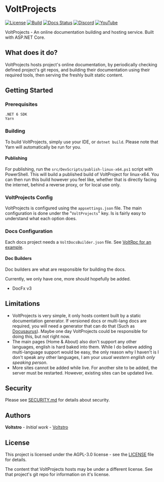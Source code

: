 # VoltProjects

[![License](https://img.shields.io/github/license/voltstro/VoltProjects.svg)](/LICENSE)
[![Build](https://img.shields.io/azure-devops/build/Voltstro/1cec7788-61ae-4aca-9579-dec5233a934e/6?logo=azure-pipelines)](https://dev.azure.com/Voltstro/VoltProjects/_build?definitionId=6)
[![Docs Status](https://img.shields.io/website?down_color=red&down_message=Offline&label=Docs&up_color=blue&up_message=Online&url=https%3A%2F%2Fprojects.voltstro.dev)](https://projects.voltstro.dev)
[![Discord](https://img.shields.io/badge/Discord-Voltstro-7289da.svg?logo=discord)](https://discord.voltstro.dev) 
[![YouTube](https://img.shields.io/badge/Youtube-Voltstro-red.svg?logo=youtube)](https://www.youtube.com/Voltstro)

VoltProjects - An online documentation building and hosting service. Built with ASP.NET Core.

## What does it do?

VoltProjects hosts project's online documentation, by periodically checking defined project's git repos, and building their documentation using their required tools, then serving the freshly built static content.

## Getting Started

### Prerequisites

```
.NET 6 SDK
Yarn
```

### Building

To build VoltProjects, simply use your IDE, or `dotnet build`. Please note that Yarn will automatically be run for you.

#### Publishing

For publishing, run the `src/DevScripts/publish-linux-x64.ps1` script with PowerShell. This will build a published build of VoltProject for linux-x64. You can then run this build however you feel like, whether that is directly facing the internet, behind a reverse proxy, or for local use only.

### VoltProjects Config

VoltProjects is configured using the `appsettings.json` file. The main configuration is done under the "`VoltProjects`" key. Is is fairly easy to understand what each option does.

### Docs Configuration

Each docs project needs a `VoltDocsBuilder.json` file. See [VoltRpc for an example](https://github.com/Voltstro-Studios/VoltRpc/blob/master/docs/VoltDocsBuilder.json).

#### Doc Builders

Doc builders are what are responsible for building the docs.

Currently, we only have one, more should hopefully be added.

- DocFx v3

## Limitations

- VoltProjects is very simple, it only hosts content built by a static documentation generator. If versioned docs or multi-lang docs are required, you will need a generator that can do that (Such as [Docusaurus](https://docusaurus.io/)). Maybe one day VoltProjects could be responsible for doing this, but not right now.
- The main pages (Home & About) also don't support any other languages, english is hard baked into them. While I do believe adding multi-language support would be easy, the only reason why I haven't is I don't speak any other languages, I am your *usual western english only speaking person*.
- More sites cannot be added while live. For another site to be added, the server must be restarted. However, existing sites can be updated live.

## Security

Please see [SECURITY.md](/SECURITY.md) for details about security.

## Authors

**Voltstro** - *Initial work* - [Voltstro](https://github.com/Voltstro)

## License

This project is licensed under the AGPL-3.0 license - see the [LICENSE](/LICENSE) file for details.

The content that VoltProjects hosts may be under a different license. See that project's git repo for information on it's license.
